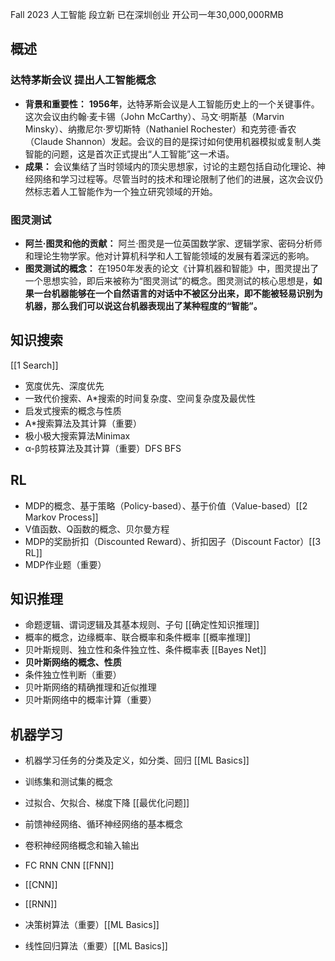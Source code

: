 Fall 2023
人工智能 段立新 已在深圳创业 开公司一年30,000,000RMB
## 概述
### 达特茅斯会议 提出人工智能概念
- **背景和重要性：** **1956年**，达特茅斯会议是人工智能历史上的一个关键事件。这次会议由约翰·麦卡锡（John McCarthy）、马文·明斯基（Marvin Minsky）、纳撒尼尔·罗切斯特（Nathaniel Rochester）和克劳德·香农（Claude Shannon）发起。会议的目的是探讨如何使用机器模拟或复制人类智能的问题，这是首次正式提出“人工智能”这一术语。
- **成果：** 会议集结了当时领域内的顶尖思想家，讨论的主题包括自动化理论、神经网络和学习过程等。尽管当时的技术和理论限制了他们的进展，这次会议仍然标志着人工智能作为一个独立研究领域的开始。
### 图灵测试
- **阿兰·图灵和他的贡献：** 阿兰·图灵是一位英国数学家、逻辑学家、密码分析师和理论生物学家。他对计算机科学和人工智能领域的发展有着深远的影响。
- **图灵测试的概念：** 在1950年发表的论文《计算机器和智能》中，图灵提出了一个思想实验，即后来被称为“图灵测试”的概念。图灵测试的核心思想是，**如果一台机器能够在一个自然语言的对话中不被区分出来，即不能被轻易识别为机器，那么我们可以说这台机器表现出了某种程度的“智能”。**

## 知识搜索
[[1 Search]]
- 宽度优先、深度优先
- 一致代价搜索、A\*搜索的时间复杂度、空间复杂度及最优性
- 启发式搜索的概念与性质
- A\*搜索算法及其计算（重要）
- 极小极大搜索算法Minimax
- α-β剪枝算法及其计算（重要）DFS BFS

## RL
- MDP的概念、基于策略（Policy-based）、基于价值（Value-based）[[2 Markov Process]]
- V值函数、Q函数的概念、贝尔曼方程
- MDP的奖励折扣（Discounted Reward）、折扣因子（Discount Factor）[[3 RL]]
- MDP作业题（重要）

## 知识推理
- 命题逻辑、谓词逻辑及其基本规则、子句 [[确定性知识推理]]
- 概率的概念，边缘概率、联合概率和条件概率 [[概率推理]]
- 贝叶斯规则、独立性和条件独立性、条件概率表 [[Bayes Net]]
- **贝叶斯网络的概念、性质**
- 条件独立性判断（重要）
- 贝叶斯网络的精确推理和近似推理
- 贝叶斯网络中的概率计算（重要）

## 机器学习
- 机器学习任务的分类及定义，如分类、回归 [[ML Basics]]
- 训练集和测试集的概念
- 过拟合、欠拟合、梯度下降 [[最优化问题]]

- 前馈神经网络、循环神经网络的基本概念
- 卷积神经网络概念和输入输出
- FC RNN CNN [[FNN]]
- [[CNN]]
- [[RNN]]
- 决策树算法（重要）[[ML Basics]]
- 线性回归算法（重要）[[ML Basics]]
